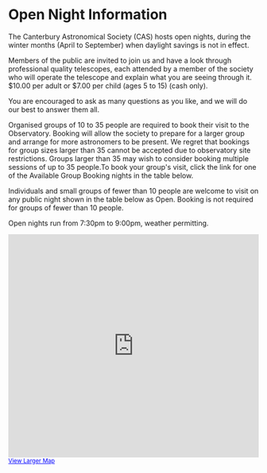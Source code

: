 Open Night Information
======================

The Canterbury Astronomical Society (CAS) hosts open nights, during the winter
months (April to September) when daylight savings is not in effect.

Members of the public are invited to join us and have a look through
professional quality telescopes, each attended by a member of the society who
will operate the telescope and explain what you are seeing through it.  $10.00
per adult or $7.00 per child (ages 5 to 15) (cash only).

You are encouraged to ask as many questions as you like, and we will do our
best to answer them all.

Organised groups of 10 to 35 people are required to book their visit to the
Observatory. Booking will allow the society to prepare for a larger group and
arrange for more astronomers to be present. We regret that bookings for group
sizes larger than 35 cannot be accepted due to observatory site restrictions.
Groups larger than 35 may wish to consider booking multiple sessions of up to
35 people.To book your group's visit, click the link for one of the Available
Group Booking nights in the table below.

Individuals and small groups of fewer than 10 people are welcome to visit on
any public night shown in the table below as Open. Booking is not required for
groups of fewer than 10 people.

Open nights run from 7:30pm to 9:00pm, weather permitting.

<iframe width="100%" height="450" frameborder="0" scrolling="no" marginheight="0" marginwidth="0" src="https://maps.google.com/maps?f=q&amp;source=s_q&amp;hl=en&amp;geocode=&amp;q=218+Bells+Road,+West+Melton,+New+Zealand&amp;aq=0&amp;oq=218+&amp;sll=-43.497764,172.35166&amp;sspn=0.004654,0.010568&amp;t=m&amp;g=-43.498355,172.349212&amp;ie=UTF8&amp;hq=&amp;hnear=218+Bells+Rd,+West+Melton+7671,+New+Zealand&amp;ll=-43.498708,172.349655&amp;spn=0.074459,0.169086&amp;z=13&amp;output=embed"></iframe><br /><small><a href="https://maps.google.com/maps?f=q&amp;source=embed&amp;hl=en&amp;geocode=&amp;q=218+Bells+Road,+West+Melton,+New+Zealand&amp;aq=0&amp;oq=218+&amp;sll=-43.497764,172.35166&amp;sspn=0.004654,0.010568&amp;t=m&amp;g=-43.498355,172.349212&amp;ie=UTF8&amp;hq=&amp;hnear=218+Bells+Rd,+West+Melton+7671,+New+Zealand&amp;ll=-43.498708,172.349655&amp;spn=0.074459,0.169086&amp;z=13" style="color:#0000FF;text-align:left">View Larger Map</a></small>
